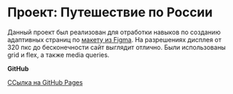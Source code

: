# Проект: Путешествие по России

Данный проект был реализован для отработки навыков по созданию адаптивных страниц по [макету из Figma](https://www.figma.com/file/5S2WSbEFL6awjVWJ0NWL8Q/Sprint-3_-Russia-_-desktop-mobile?node-id=28503%3A0). 
На разрешениях дисплея от 320 пкс до бесконечности сайт выглядит отлично. Были использованы grid и flex, а также media queries.

**GitHub**

[ССылка на GitHub Pages]()

